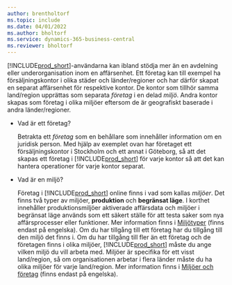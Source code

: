 ```yaml
---
author: brentholtorf
ms.topic: include
ms.date: 04/01/2022
ms.author: bholtorf
ms.service: dynamics-365-business-central
ms.reviewer: bholtorf
---
```

[!INCLUDE[prod_short](prod_short.md)]-användarna kan ibland stödja mer än en avdelning eller underorganisation inom en affärsenhet. Ett företag kan till exempel ha försäljningskontor i olika städer och länder/regioner och har därför skapat en separat affärsenhet för respektive kontor. De kontor som tillhör samma land/region upprättas som separata *företag* i en delad *miljö*. Andra kontor skapas som företag i olika miljöer eftersom de är geografiskt baserade i andra länder/regioner.

- Vad är ett företag?

  Betrakta ett *företag* som en behållare som innehåller information om en juridisk person. Med hjälp av exemplet ovan har företaget ett försäljningskontor i Stockholm och ett annat i Göteborg, så att det skapas ett företag i [!INCLUDE[prod_short](prod_short.md)] för varje kontor så att det kan hantera operationer för varje kontor separat.

- Vad är en miljö?

  Företag i [!INCLUDE[prod_short](prod_short.md)] online finns i vad som kallas *miljöer*. Det finns två typer av miljöer, **produktion** och **begränsat läge**. I korthet innehåller produktionsmiljöer aktiverade affärsdata och miljöer i begränsat läge används som ett säkert ställe för att testa saker som nya affärsprocesser eller funktioner. Mer information finns i [Miljötyper](/dynamics365/business-central/dev-itpro/administration/tenant-admin-center-environments#types-of-environments) (finns endast på engelska). Om du har tillgång till ett företag har du tillgång till den miljö det finns i. Om du har tillgång till fler än ett företag och de företagen finns i olika miljöer, [!INCLUDE[prod_short](prod_short.md)] måste du ange vilken miljö du vill arbeta med. Miljöer är specifika för ett visst land/region, så om organisationen arbetar i flera länder måste du ha olika miljöer för varje land/region. Mer information finns i [Miljöer och företag](/dynamics365/business-central/dev-itpro/administration/tenant-environment-topology#environments-and-companies) (finns endast på engelska).
